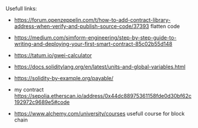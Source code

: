 Usefull links:
- https://forum.openzeppelin.com/t/how-to-add-contract-library-address-when-verify-and-publish-source-code/37393 flatten code
- https://medium.com/simform-engineering/step-by-step-guide-to-writing-and-deploying-your-first-smart-contract-85c02b55d148
- https://tatum.io/gwei-calculator 
- https://docs.soliditylang.org/en/latest/units-and-global-variables.html
- https://solidity-by-example.org/payable/
- my contract https://sepolia.etherscan.io/address/0x44dc88975361158fde0d30bf62c192972c9689e5#code

- https://www.alchemy.com/university/courses usefull course for block chain